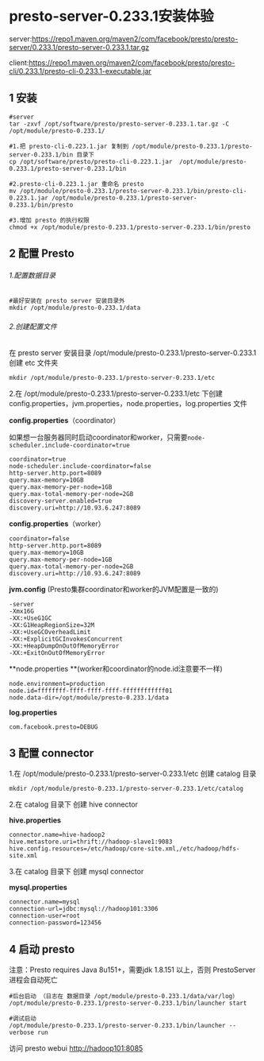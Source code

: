 # presto-server-0.233.1安装体验

server:https://repo1.maven.org/maven2/com/facebook/presto/presto-server/0.233.1/presto-server-0.233.1.tar.gz

client:https://repo1.maven.org/maven2/com/facebook/presto/presto-cli/0.233.1/presto-cli-0.233.1-executable.jar

## 1 安装

```shell
#server
tar -zxvf /opt/software/presto/presto-server-0.233.1.tar.gz -C /opt/module/presto-0.233.1/

#1.把 presto-cli-0.223.1.jar 复制到 /opt/module/presto-0.233.1/presto-server-0.233.1/bin 目录下
cp /opt/software/presto/presto-cli-0.223.1.jar  /opt/module/presto-0.233.1/presto-server-0.233.1/bin

#2.presto-cli-0.223.1.jar 重命名 presto 
mv /opt/module/presto-0.233.1/presto-server-0.233.1/bin/presto-cli-0.223.1.jar /opt/module/presto-0.233.1/presto-server-0.233.1/bin/presto

#3.增加 presto 的执行权限
chmod +x /opt/module/presto-0.233.1/presto-server-0.233.1/bin/presto
```

## 2 配置 Presto

###### 1.配置数据目录

```shell
#最好安装在 presto server 安装目录外
mkdir /opt/module/presto-0.233.1/data
```

###### 2.创建配置文件

在 presto server 安装目录 /opt/module/presto-0.233.1/presto-server-0.233.1 创建 etc 文件夹

```shell
mkdir /opt/module/presto-0.233.1/presto-server-0.233.1/etc
```

2.在 /opt/module/presto-0.233.1/presto-server-0.233.1/etc 下创建 config.properties，jvm.properties，node.properties，log.properties 文件

**config.properties**（coordinator）

如果想一台服务器同时启动coordinator和worker，只需要`node-scheduler.include-coordinator=true`

```
coordinator=true
node-scheduler.include-coordinator=false
http-server.http.port=8089
query.max-memory=10GB
query.max-memory-per-node=1GB
query.max-total-memory-per-node=2GB
discovery-server.enabled=true
discovery.uri=http://10.93.6.247:8089

```

**config.properties**（worker）

```
coordinator=false
http-server.http.port=8089
query.max-memory=10GB
query.max-memory-per-node=1GB
query.max-total-memory-per-node=2GB
discovery.uri=http://10.93.6.247:8089

```



**jvm.config**  (Presto集群coordinator和worker的JVM配置是一致的)

```
-server
-Xmx16G
-XX:+UseG1GC
-XX:G1HeapRegionSize=32M
-XX:+UseGCOverheadLimit
-XX:+ExplicitGCInvokesConcurrent
-XX:+HeapDumpOnOutOfMemoryError
-XX:+ExitOnOutOfMemoryError
```

**node.properties **(worker和coordinator的node.id注意要不一样)

```
node.environment=production
node.id=ffffffff-ffff-ffff-ffff-ffffffffffff01
node.data-dir=/opt/module/presto-0.233.1/data
```

**log.properties**

```
com.facebook.presto=DEBUG
```





## 3 配置 connector

1.在 /opt/module/presto-0.233.1/presto-server-0.233.1/etc 创建 catalog 目录

```
mkdir /opt/module/presto-0.233.1/presto-server-0.233.1/etc/catalog
```

2.在 catalog 目录下 创建 hive connector

**hive.properties**

```
connector.name=hive-hadoop2
hive.metastore.uri=thrift://hadoop-slave1:9083
hive.config.resources=/etc/hadoop/core-site.xml,/etc/hadoop/hdfs-site.xml
```

3.在 catalog 目录下 创建 mysql connector

**mysql.properties**

```
connector.name=mysql
connection-url=jdbc:mysql://hadoop101:3306
connection-user=root
connection-password=123456
```





## 4 启动 presto

注意：Presto requires Java 8u151+，需要jdk 1.8.151 以上，否则 PrestoServer 进程会自动死亡

```
#后台启动 （日志在 数据目录 /opt/module/presto-0.233.1/data/var/log）
/opt/module/presto-0.233.1/presto-server-0.233.1/bin/launcher start

#调试启动
/opt/module/presto-0.233.1/presto-server-0.233.1/bin/launcher --verbose run
```

访问 presto webui [http://hadoop101:8085](http://hadoop101:8085/)